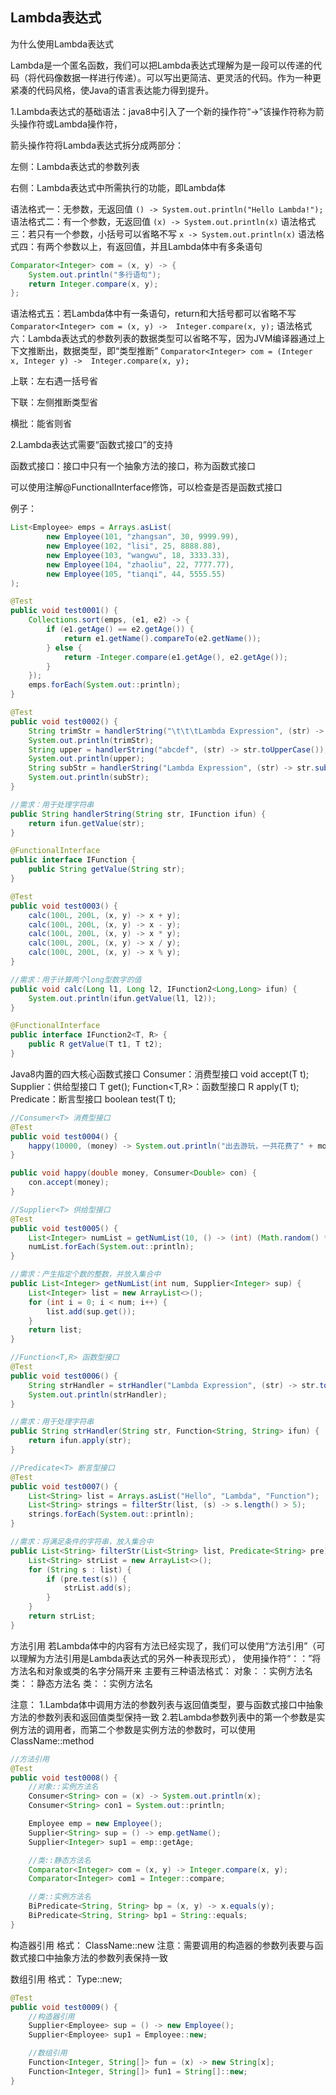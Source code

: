 ## Lambda表达式

为什么使用Lambda表达式

Lambda是一个匿名函数，我们可以把Lambda表达式理解为是一段可以传递的代码（将代码像数据一样进行传递）。可以写出更简洁、更灵活的代码。作为一种更紧凑的代码风格，使Java的语言表达能力得到提升。

1.Lambda表达式的基础语法：java8中引入了一个新的操作符“->”该操作符称为箭头操作符或Lambda操作符，

箭头操作符将Lambda表达式拆分成两部分：

左侧：Lambda表达式的参数列表

右侧：Lambda表达式中所需执行的功能，即Lambda体

语法格式一：无参数，无返回值
`() -> System.out.println("Hello Lambda!");`
语法格式二：有一个参数，无返回值
`(x) -> System.out.println(x)`
语法格式三：若只有一个参数，小括号可以省略不写
`x -> System.out.println(x)`
语法格式四：有两个参数以上，有返回值，并且Lambda体中有多条语句
```java
Comparator<Integer> com = (x, y) -> {
    System.out.println("多行语句");
    return Integer.compare(x, y);
};
```
语法格式五：若Lambda体中有一条语句，return和大括号都可以省略不写
`Comparator<Integer> com = (x, y) ->  Integer.compare(x, y);`
语法格式六：Lambda表达式的参数列表的数据类型可以省略不写，因为JVM编译器通过上下文推断出，数据类型，即“类型推断”
`Comparator<Integer> com = (Integer x, Integer y) ->  Integer.compare(x, y);`

上联：左右遇一括号省

下联：左侧推断类型省

横批：能省则省

2.Lambda表达式需要“函数式接口”的支持

函数式接口：接口中只有一个抽象方法的接口，称为函数式接口

可以使用注解@FunctionalInterface修饰，可以检查是否是函数式接口

例子：
```java
List<Employee> emps = Arrays.asList(
        new Employee(101, "zhangsan", 30, 9999.99),
        new Employee(102, "lisi", 25, 8888.88),
        new Employee(103, "wangwu", 18, 3333.33),
        new Employee(104, "zhaoliu", 22, 7777.77),
        new Employee(105, "tianqi", 44, 5555.55)
);

@Test
public void test0001() {
    Collections.sort(emps, (e1, e2) -> {
        if (e1.getAge() == e2.getAge()) {
            return e1.getName().compareTo(e2.getName());
        } else {
            return -Integer.compare(e1.getAge(), e2.getAge());
        }
    });
    emps.forEach(System.out::println);
}

@Test
public void test0002() {
    String trimStr = handlerString("\t\t\tLambda Expression", (str) -> str.trim());
    System.out.println(trimStr);
    String upper = handlerString("abcdef", (str) -> str.toUpperCase());
    System.out.println(upper);
    String subStr = handlerString("Lambda Expression", (str) -> str.substring(7, 17));
    System.out.println(subStr);
}

//需求：用于处理字符串
public String handlerString(String str, IFunction ifun) {
    return ifun.getValue(str);
}

@FunctionalInterface
public interface IFunction {
    public String getValue(String str);
}

@Test
public void test0003() {
    calc(100L, 200L, (x, y) -> x + y);
    calc(100L, 200L, (x, y) -> x - y);
    calc(100L, 200L, (x, y) -> x * y);
    calc(100L, 200L, (x, y) -> x / y);
    calc(100L, 200L, (x, y) -> x % y);
}

//需求：用于计算两个long型数字的值
public void calc(Long l1, Long l2, IFunction2<Long,Long> ifun) {
    System.out.println(ifun.getValue(l1, l2));
}

@FunctionalInterface
public interface IFunction2<T, R> {
    public R getValue(T t1, T t2);
}
```

Java8内置的四大核心函数式接口
Consumer<T>：消费型接口
    void accept(T t);
Supplier<T>：供给型接口
    T get();
Function<T,R>：函数型接口
    R apply(T t);
Predicate<T>：断言型接口
    boolean test(T t);
```java
//Consumer<T> 消费型接口
@Test
public void test0004() {
    happy(10000, (money) -> System.out.println("出去游玩，一共花费了" + money + "元"));
}

public void happy(double money, Consumer<Double> con) {
    con.accept(money);
}

//Supplier<T> 供给型接口
@Test
public void test0005() {
    List<Integer> numList = getNumList(10, () -> (int) (Math.random() * 100));
    numList.forEach(System.out::println);
}

//需求：产生指定个数的整数，并放入集合中
public List<Integer> getNumList(int num, Supplier<Integer> sup) {
    List<Integer> list = new ArrayList<>();
    for (int i = 0; i < num; i++) {
        list.add(sup.get());
    }
    return list;
}

//Function<T,R> 函数型接口
@Test
public void test0006() {
    String strHandler = strHandler("Lambda Expression", (str) -> str.toUpperCase());
    System.out.println(strHandler);
}

//需求：用于处理字符串
public String strHandler(String str, Function<String, String> ifun) {
    return ifun.apply(str);
}

//Predicate<T> 断言型接口
@Test
public void test0007() {
    List<String> list = Arrays.asList("Hello", "Lambda", "Function");
    List<String> strings = filterStr(list, (s) -> s.length() > 5);
    strings.forEach(System.out::println);
}

//需求：将满足条件的字符串，放入集合中
public List<String> filterStr(List<String> list, Predicate<String> pre) {
    List<String> strList = new ArrayList<>();
    for (String s : list) {
        if (pre.test(s)) {
            strList.add(s);
        }
    }
    return strList;
}
```

方法引用
若Lambda体中的内容有方法已经实现了，我们可以使用“方法引用”（可以理解为方法引用是Lambda表达式的另外一种表现形式），
使用操作符“：：”将方法名和对象或类的名字分隔开来
主要有三种语法格式：
对象：：实例方法名
类：：静态方法名
类：：实例方法名

注意：
1.Lambda体中调用方法的参数列表与返回值类型，要与函数式接口中抽象方法的参数列表和返回值类型保持一致
2.若Lambda参数列表中的第一个参数是实例方法的调用者，而第二个参数是实例方法的参数时，可以使用ClassName::method
```java
//方法引用
@Test
public void test0008() {
    //对象::实例方法名
    Consumer<String> con = (x) -> System.out.println(x);
    Consumer<String> con1 = System.out::println;

    Employee emp = new Employee();
    Supplier<String> sup = () -> emp.getName();
    Supplier<Integer> sup1 = emp::getAge;

    //类::静态方法名
    Comparator<Integer> com = (x, y) -> Integer.compare(x, y);
    Comparator<Integer> com1 = Integer::compare;

    //类::实例方法名
    BiPredicate<String, String> bp = (x, y) -> x.equals(y);
    BiPredicate<String, String> bp1 = String::equals;
}
```

构造器引用
格式：
ClassName::new
注意：需要调用的构造器的参数列表要与函数式接口中抽象方法的参数列表保持一致

数组引用
格式：
Type::new;
```java
@Test
public void test0009() {
    //构造器引用
    Supplier<Employee> sup = () -> new Employee();
    Supplier<Employee> sup1 = Employee::new;

    //数组引用
    Function<Integer, String[]> fun = (x) -> new String[x];
    Function<Integer, String[]> fun1 = String[]::new;
}
```


